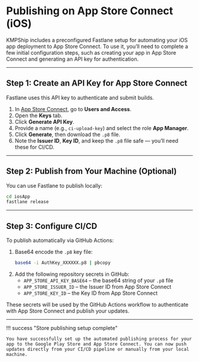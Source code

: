 # Publishing on App Store Connect (iOS)

KMPShip includes a preconfigured Fastlane setup for automating your iOS app deployment to App Store Connect. To use it, you’ll need to complete a few initial configuration steps, such as creating your app in App Store Connect and generating an API key for authentication.

---

## Step 1: Create an API Key for App Store Connect

Fastlane uses this API key to authenticate and submit builds.

1. In [App Store Connect](https://appstoreconnect.apple.com/), go to **Users and Access**.
2. Open the **Keys** tab.
3. Click **Generate API Key**.
4. Provide a name (e.g., `ci-upload-key`) and select the role **App Manager**.
5. Click **Generate**, then download the `.p8` file.
6. Note the **Issuer ID**, **Key ID**, and keep the `.p8` file safe — you’ll need these for CI/CD.

---

## Step 2: Publish from Your Machine (Optional)

You can use Fastlane to publish locally:

```bash
cd iosApp
fastlane release
```

---

## Step 3: Configure CI/CD

To publish automatically via GitHub Actions:

1. Base64 encode the `.p8` key file:
    ```bash
    base64 -i AuthKey_XXXXXX.p8 | pbcopy
    ```
2. Add the following repository secrets in GitHub:
    * `APP_STORE_API_KEY_BASE64` – the base64 string of your `.p8` file
    * `APP_STORE_ISSUER_ID` – the Issuer ID from App Store Connect
    * `APP_STORE_KEY_ID` – the Key ID from App Store Connect

These secrets will be used by the GitHub Actions workflow to authenticate with App Store Connect and publish your updates.

---

!!! success "Store publishing setup complete"

    You have successfully set up the automated publishing process for your app to the Google Play Store and App Store Connect. You can now push updates directly from your CI/CD pipeline or manually from your local machine.
